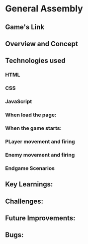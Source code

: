 # General Assembly

## Game's Link

## Overview and Concept

## Technologies used

### HTML

### CSS

### JavaScript

### When load the page:

### When the game starts:

### PLayer movement and firing

### Enemy movement and firing

### Endgame Scenarios

## Key Learnings:

## Challenges:

## Future Improvements:

## Bugs:

